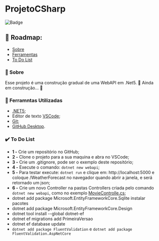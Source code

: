 # ProjetoCSharp 
![Badge](https://img.shields.io/badge/.NET5-WebApi-%237159c1?style=for-the-badge&logo=c-sharp&logoColor=green)

## :scroll: Roadmap:
 * [Sobre](#sobre)
 *  [Ferramentas](#ferramntas-utilizadas)   
 *  [To Do List](#to-do-list) 


### :notebook: Sobre
Esse projeto é uma construção gradual de uma WebAPI em .Net5. 🚧  Ainda em construção... :construction_worker:

### :wrench: Ferramntas Utilizadas
* [.NET5](https://dotnet.microsoft.com/download/dotnet/5.0); 
* Editor de texto [VSCode](https://code.visualstudio.com/Download);
* [Git](https://code.visualstudio.com/Download);
* [GitHub Desktop](https://desktop.github.com/).

### :heavy_check_mark: To Do List

- **1 -** Crie um repositório no GitHub;
- **2 -** Clone o projeto para a sua maquina e abra no VSCode;
- **3 -** Crie um .gitignore, pode ser o exemplo deste repositório;
- **4 -** Execute o comando: ```dotnet new webapi```;
- **5 -** Para testar execute: ```dotnet run``` e clique em: http://localhost:5000 e coloque /WeatherForecast no navegador quando abrir a janela, e será retornado um json;
- **6 -** Crie um novo Controller na pastas Controllers criada pelo comando ```dotnet new webapi```, como no exemplo [MovieControlle.cs](https://github.com/TheJessicaBohn/ProjetoCSharp/blob/main/Controllers/MovieController.cs);
- dotnet add package Microsoft.EntityFrameworkCore.Sqlite instalar pacotes
- dotnet add package Microsoft.EntityFrameworkCore.Design
- dotnet tool install --global dotnet-ef
- dotnet ef migrations add PrimeiraVersao
- dotnet ef database update
- `dotnet add package FluentValidation` e `dotnet add package FluentValidation.AspNetCore`
